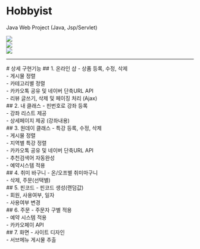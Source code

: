 # Hobbyist
Java Web Project (Java, Jsp/Servlet)

<img src="https://user-images.githubusercontent.com/46561976/53696722-716d5b80-3e0d-11e9-8a0d-bd298214d262.jpg"><br>
<img src="https://user-images.githubusercontent.com/46561976/53696913-c65da180-3e0e-11e9-8c10-801ed5bcb48c.jpg"><br>
<img src="https://user-images.githubusercontent.com/46561976/53697109-2ce3bf00-3e11-11e9-8a8c-e87d6f5d4d87.jpg">

<hr/>
# 상세 구현기능
## 1. 온라인 샵
- 상품 등록, 수정, 삭제<br>
- 게시물 정렬<br>
- 카테고리별 정렬<br>
- 카카오톡 공유 및 네이버 단축URL API<br>
- 리뷰 글쓰기, 삭제 및 페이징 처리 (Ajax)<br>
## 2. 내 클래스
- 핀번호로 강좌 등록<br>
- 강좌 리스트 제공<br>
- 상세페이지 제공 (강좌내용)<br>
## 3. 원데이 클래스
- 특강 등록, 수정, 삭제<br>
- 게시물 정렬<br>
- 지역별 특강 정렬<br>
- 카카오톡 공유 및 네이버 단축URL API<br>
- 추천검색어 자동완성<br>
- 예약시스템 적용<br>
## 4. 취미 바구니
- 온/오프별 취미마구니<br>
- 삭제, 주문(선택별)<br>
## 5. 핀코드
- 핀코드 생성(랜덤값)<br>
- 회원, 사용여부, 일자<br>
- 사용여부 변경<br>
## 6. 주문
- 주문자 구별 적용<br>
- 예약 시스템 적용<br>
- 카카오페이 API<br>
## 7. 화면
- 사이트 디자인<br>
- 서브메뉴 게시물 추출<br>
